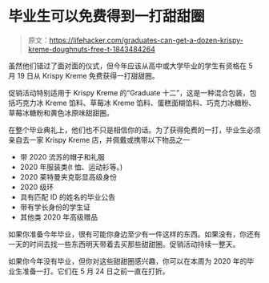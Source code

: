 # 毕业生可以免费得到一打甜甜圈

> 原文：<https://lifehacker.com/graduates-can-get-a-dozen-krispy-kreme-doughnuts-free-t-1843484264>

虽然他们错过了面对面的仪式，但今年应该从高中或大学毕业的学生有资格在 5 月 19 日从 Krispy Kreme 免费获得一打甜甜圈。



促销活动特别适用于 Krispy Kreme 的“Graduate 十二”，这是一种混合包装，包括巧克力冰 Kreme 馅料、草莓冰 Kreme 馅料、蛋糕面糊馅料、巧克力冰糖粉、草莓冰糖粉和黄色冰原味甜甜圈。

在整个毕业典礼上，他们也不只是相信你的话。为了获得免费的一打，毕业生必须亲自去一家 Krispy Kreme 店，并佩戴或携带以下物品之一

*   带 2020 流苏的帽子和礼服
*   2020 年服装类(t 恤、运动衫等。)
*   2020 莱特曼夹克彰显高级身份
*   2020 级环
*   具有匹配 ID 的姓名的毕业公告
*   带有学长身份的学生证
*   其他类 2020 年高级赠品

如果你准备今年毕业，很有可能你身边至少有一件这样的东西。如果没有，你还有一天的时间去找一些东西明天带着去买那些甜甜圈。促销活动持续一整天。

如果你今年没有毕业，但你对这些甜甜圈感兴趣，你可以在本周为 2020 年的毕业生准备一打。它们在 5 月 24 日之前一直在打折。